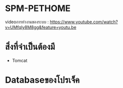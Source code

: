 # SPM-PETHOME
videoการทำงานของระบบ : https://www.youtube.com/watch?v=UMfqly8M8gg&feature=youtu.be

# สิ่งที่จำเป็นต้องมี 
- Tomcat
 # Databaseของโปรเจ็ค
